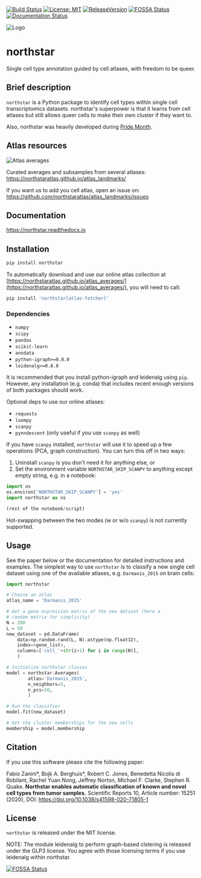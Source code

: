 [![Build Status](https://travis-ci.org/northstaratlas/northstar.svg?branch=master)](https://travis-ci.org/northstaratlas/northstar)
[![License: MIT](https://img.shields.io/badge/license-MIT-brightgreen.svg)](https://opensource.org/licenses/MIT)
[![ReleaseVersion](https://img.shields.io/pypi/v/northstar?color=limegreen)](https://pypi.org/project/northstar/)
[![FOSSA Status](https://app.fossa.io/api/projects/git%2Bgithub.com%2Fiosonofabio%2Fnorthstar.svg?type=shield)](https://app.fossa.io/projects/git%2Bgithub.com%2Fiosonofabio%2Fnorthstar?ref=badge_shield)
[![Documentation Status](https://readthedocs.org/projects/northstar/badge/?version=latest)](https://northstar.readthedocs.io/en/latest/?badge=latest)

![Logo](https://raw.githubusercontent.com/northstaratlas/northstar/master/docs/_static/logo.png)
# northstar
Single cell type annotation guided by cell atlases, with freedom to be queer.

## Brief description
`northstar` is a Python package to identify cell types within single cell transcriptomics datasets.
northstar's superpower is that it learns from cell atlases but still allows queer cells to make their own cluster if they want to.

Also, northstar was heavily developed during [Pride Month](https://en.wikipedia.org/wiki/Gay_pride).

## Atlas resources
![Atlas averages](https://northstaratlas.github.io/atlas_landmarks/static/logo.png)

Curated averages and subsamples from several atlases: https://northstaratlas.github.io/atlas_landmarks/

If you want us to add you cell atlas, open an issue on: https://github.com/northstaratlas/atlas_landmarks/issues

## Documentation
https://northstar.readthedocs.io

## Installation
```bash
pip install northstar
```

To automatically download and use our online atlas collection at [https://northstaratlas.github.io/atlas_averages/](https://northstaratlas.github.io/atlas_averages/), you will need to call:

```bash
pip install 'northstar[atlas-fetcher]'
```

### Dependencies
- `numpy`
- `scipy`
- `pandas`
- `scikit-learn`
- `anndata`
- `python-igraph>=0.8.0`
- `leidenalg>=0.8.0`

It is recommended that you install python-igraph and leidenalg using `pip`. However, any installation (e.g. conda) that includes recent enough versions of both packages should work.

Optional deps to use our online atlases:

- `requests`
- `loompy`
- `scanpy`
- `pynndescent` (only useful if you use `scanpy` as well)

If you have `scanpy` installed, `northstar` will use it to speed up a few operations (PCA, graph construction). You can turn this off in two ways:

1. Uninstall `scanpy` is you don't need it for anything else, or
2. Set the environment variable `NORTHSTAR_SKIP_SCANPY` to anything except empty string, e.g. in a notebook:

```python
import os
os.environ['NORTHSTAR_SKIP_SCANPY'] = 'yes'
import northstar as ns

(rest of the notebook/script)
```

Hot-swapping between the two modes (w or w/o `scanpy`) is not currently supported.

## Usage
See the paper below or the documentation for detailed instructions and examples. The simplest way to use `northstar` is to classify a new single cell dataset using one of the available atlases, e.g. `Darmanis_2015` on brain cells:

```python
import northstar

# Choose an atlas
atlas_name = 'Darmanis_2015'

# Get a gene expression matrix of the new dataset (here a
# random matrix for simplicity)
N = 200
L = 50
new_dataset = pd.DataFrame(
    data=np.random.rand(L, N).astype(np.float32),
    index=<gene_list>,
    columns=['cell_'+str(i+1) for i in range(N)],
    )

# Initialize northstar classes
model = northstar.Averages(
        atlas='Darmanis_2015',
        n_neighbors=5,
        n_pcs=10,
        )

# Run the classifier
model.fit(new_dataset)

# Get the cluster memberships for the new cells
membership = model.membership
```

## Citation
If you use this software please cite the following paper:

Fabio Zanini\*, Bojk A. Berghuis\*, Robert C. Jones, Benedetta Nicolis di Robilant, Rachel Yuan Nong, Jeffrey Norton, Michael F. Clarke, Stephen R. Quake. **Northstar enables automatic classification of known and novel cell types from tumor samples.** Scientific Reports 10, Article number: 15251 (2020), DOI: https://doi.org/10.1038/s41598-020-71805-1

## License
`northstar` is released under the MIT license.

NOTE: The module leidenalg to perform graph-based clstering is released
under the GLP3 license. You agree with those licensing terms if you use
leidenalg within northstar.


[![FOSSA Status](https://app.fossa.io/api/projects/git%2Bgithub.com%2Fiosonofabio%2Fnorthstar.svg?type=large)](https://app.fossa.io/projects/git%2Bgithub.com%2Fiosonofabio%2Fnorthstar?ref=badge_large)
